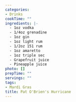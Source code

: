 ```yaml
---
categories:
- Drinks
cookTime: ""
ingredients: |-
  - 1oz vodka
  - 1/4oz grenadine
  - 1oz gin
  - 1oz light rum
  - 1/2oz 151 rum
  - 1oz amaretto
  - 1oz triple sec
  - Grapefruit juice
  - Pineapple juice
photo: []
prepTime: ""
servings: ""
tags:
- Mardi Gras
title: Pat O'Brien's Hurricane
---
```

